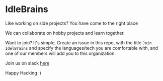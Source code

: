 # IdleBrains

Like working on side projects? You have come to the right place

We can collaborate on hobby projects and learn together.

Want to join? 
It's simple, Create an issue in this repo, with the title `Join IdelBrains` and specify the languages/tech you are comfortable with, and one of our members will add you to this organization.

Join us on slack [here](https://join.slack.com/t/idle-brains/shared_invite/enQtMjY4MjkxMjcxMTM3LTY1ZGM3MTBkNjA5NjU5ZWUxMWZlMzQxZTMyNmMyNmEyN2E2YzJiMzIwMWRhY2QxMzgwYWUxZGYzM2E2NmMyYWE)

Happy Hacking :) 

